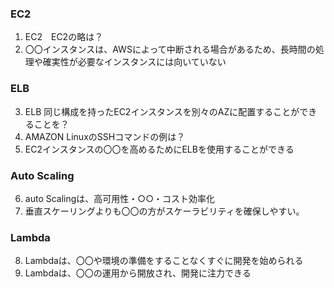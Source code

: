 ### EC2
1. EC2　EC2の略は？
2. 〇〇インスタンスは、AWSによって中断される場合があるため、長時間の処理や確実性が必要なインスタンスには向いていない
### ELB
3. ELB 同じ構成を持ったEC2インスタンスを別々のAZに配置することができることを？
4. AMAZON LinuxのSSHコマンドの例は？
5. EC2インスタンスの〇〇を高めるためにELBを使用することができる
### Auto Scaling
6. auto Scalingは、高可用性・○○・コスト効率化
7. 垂直スケーリングよりも〇〇の方がスケーラビリティを確保しやすい。
### Lambda
8. Lambdaは、〇〇や環境の準備をすることなくすぐに開発を始められる
9. Lambdaは、〇〇の運用から開放され、開発に注力できる
